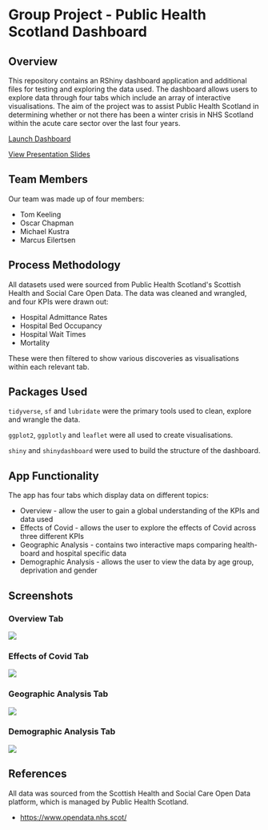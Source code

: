 
# Group Project - Public Health Scotland Dashboard

## Overview

This repository contains an RShiny dashboard application and additional files for testing and exploring the data used. The dashboard allows users to explore data through four tabs which include an array of interactive visualisations. The aim of the project was to assist Public Health Scotland in determining whether or not there has been a winter crisis in NHS Scotland within the acute care sector over the last four years.

[Launch Dashboard](https://mrcslx.shinyapps.io/dashboard_app/)

[View Presentation Slides](https://mrcslx.github.io/phs_dashboard_slides.pdf)

## Team Members

Our team was made up of four members:

- Tom Keeling
- Oscar Chapman
- Michael Kustra
- Marcus Eilertsen

## Process Methodology

All datasets used were sourced from Public Health Scotland's Scottish Health and Social Care Open Data. The data was cleaned and wrangled, and four KPIs were drawn out:

- Hospital Admittance Rates
- Hospital Bed Occupancy
- Hospital Wait Times
- Mortality

These were then filtered to show various discoveries as visualisations within each relevant tab.

## Packages Used

`tidyverse`, `sf` and `lubridate` were the primary tools used to clean, explore and wrangle the data.

`ggplot2`, `ggplotly` and `leaflet` were all used to create visualisations.

`shiny` and `shinydashboard` were used to build the structure of the dashboard.

## App Functionality

The app has four tabs which display data on different topics:

- Overview - allow the user to gain a global understanding of the KPIs and data used
- Effects of Covid - allows the user to explore the effects of Covid across three different KPIs
- Geographic Analysis - contains two interactive maps comparing health-board and hospital specific data
- Demographic Analysis - allows the user to view the data by age group, deprivation and gender

## Screenshots

### Overview Tab
![](screenshots/overview.png)

### Effects of Covid Tab
![](screenshots/pre_post.png)

### Geographic Analysis Tab
![](screenshots/geog.png)

### Demographic Analysis Tab
![](screenshots/demo.png)

## References

All data was sourced from the Scottish Health and Social Care Open Data platform, which is managed by Public Health Scotland.

- https://www.opendata.nhs.scot/
